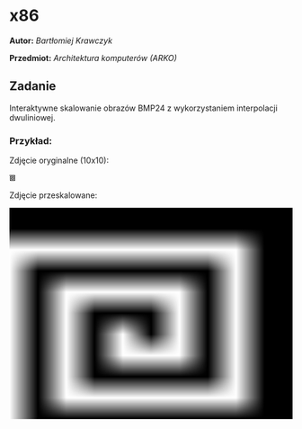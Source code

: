 # x86

**Autor:** _Bartłomiej Krawczyk_

**Przedmiot:** _Architektura komputerów (ARKO)_

## Zadanie

Interaktywne skalowanie obrazów BMP24 z wykorzystaniem interpolacji dwuliniowej.

### Przykład:
Zdjęcie oryginalne (10x10):

![Oryginał](./images/10x10.bmp)

Zdjęcie przeskalowane:

![Rezultat](./images/result.bmp)

